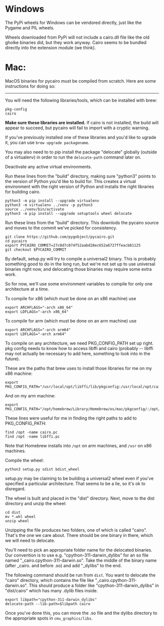 # Windows

The PyPi wheels for Windows can be vendored directly, just like the Pygame
and PIL wheels.

Wheels downloaded from PyPi will not include a cairo.dll file like the old
gholke binaries did, but they work anyway. Cairo seems to be bundled directly
into the extension module (we think).

# Mac:

MacOS binaries for pycairo must be compiled from scratch.
Here are some instructions for doing so:

<hr/>

You will need the following libraries/tools, which can be installed with
brew:

```
pkg-config
cairo
```

**Make sure these libraries are installed.**  If cairo is not installed, the build will appear to succeed, but pycairo will fail to import with a cryptic warning.

If you've previously installed one of these libraries and you'd like to ugrade
it, you can use `brew upgrade packagename`.

You may also need to to pip install the package "delocate" globally (outside of a virtualenv) in order to run the `delocate-path` command later on.

Deactivate any active virtual environments.

Run these lines from the "build" directory, making sure "python3" points
to the version of Python you'd like to build for. This creates a virtual environment with the right version of Python and installs the right libraries for building cairo.

```
python3 -m pip install --upgrade virtualenv
python3 -m virtualenv ../venv -p python3
source ../venv/bin/activate
python3 -m pip install --upgrade setuptools wheel delocate
```

Run these lines from the "build" directory. This downlods the pycairo source and moves to the commit we've picked for consistency.

```
git clone https://github.com/pygobject/pycairo.git
cd pycairo
export PYCAIRO_COMMIT=27c0d7c074f52aabd28ec652a6727ffeacb81125
git checkout $PYCAIRO_COMMIT
```

By default, setup.py will try to compile a universal2 binary. This is probably something good to do in the long run, but we're not set up to use universal binaries right now, and delocating those binaries may require some extra work.

So for now, we'll use some environment variables to compile for only one architecture at a time.

To compile for x86 (which must be done on an x86 machine) use

```
export ARCHFLAGS="-arch x86_64"
export LDFLAGS="-arch x86_64"
```

To compile for arm (which must be done on an arm machine) use

```
export ARCHFLAGS="-arch arm64"
export LDFLAGS="-arch arm64"
```

To compile on any architecture, we need PKG_CONFIG_PATH set up right.
pkg config needs to know how to access libffi and cairo (probably --
libffi may not actually be necessary to add here, something to look into in the
future).

These are the paths that brew uses to install those libraries for me on my x86 machine:

```
export PKG_CONFIG_PATH="/usr/local/opt/libffi/lib/pkgconfig:/usr/local/opt/cairo/lib/pkgconfig/"
```

And on my arm machine:

```
export PKG_CONFIG_PATH="/opt/homebrew/Library/Homebrew/os/mac/pkgconfig/:/opt/homebrew/lib/pkgconfig/"
```

These lines were useful for me in finding the right paths to add to PKG_CONFIG_PATH:

```
find /opt -name cairo.pc
find /opt -name libffi.pc
```

Note that Homebrew installs into `/opt` on arm machines, and `/usr` on x86 machines.

Compile the wheel:

```
python3 setup.py sdist bdist_wheel
```

setup.py may be claiming to be building a universal2 wheel even if you've specified
a particular architecture. That seems to be a lie, so it's ok to disregard.

The wheel is built and placed in the "dist" directory. Next, move to the dist
directory and unzip the wheel:

```
cd dist
mv *.whl wheel
unzip wheel
```

Unzipping the file produces two folders, one of which is called "cairo".
That's the one we care about. There should be one binary in there, which
we will need to delocate.

You'll need to pick an appropriate folder name for the delocated binaries.
Our convention is to use e.g. "cpython-311-darwin_dylibs"
for an so file named "_cairo.cpython-311-darwin.so". Take the middle of the
binary name (after _cairo. and before .so) and add "_dylibs" to the end.

The following command should be run from `dist`. You want to delocate
the "cairo" directory, which contains the file like
"_cairo.cpython-311-darwin.so". This should produce a folder like
"cpython-311-darwin_dylibs" in "dist/cairo" which has many .dylib files inside.

```
export libpath="cpython-311-darwin_dylibs"
delocate-path --lib-path=$libpath cairo
```

Once you've done this, you can move the .so file and the dylibs directory
to the appropriate spots in `cmu_graphics/libs`.